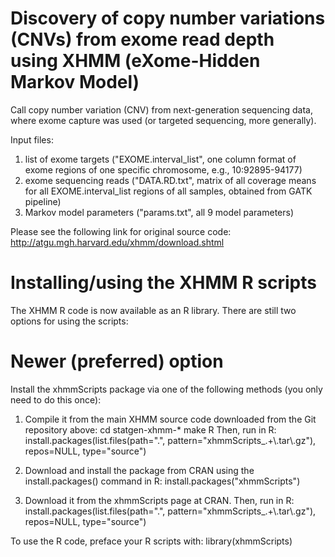 # Discovery of copy number variations (CNVs) from exome read depth using XHMM (eXome-Hidden Markov Model) 

Call copy number variation (CNV) from next-generation sequencing data, where exome capture was used (or targeted sequencing, more generally).

Input files:  

1) list of exome targets ("EXOME.interval_list", one column format of exome regions of one specific chromosome, e.g., 10:92895-94177)
2) exome sequencing reads ("DATA.RD.txt", matrix of all coverage means for all EXOME.interval_list regions of all samples, obtained from GATK pipeline)
3) Markov model parameters ("params.txt", all 9 model parameters)

Please see the following link for original source code: http://atgu.mgh.harvard.edu/xhmm/download.shtml

# Installing/using the XHMM R scripts

The XHMM R code is now available as an R library. There are still two options for using the scripts: 

# Newer (preferred) option

Install the xhmmScripts package via one of the following methods (you only need to do this once):

1) Compile it from the main XHMM source code downloaded from the Git repository above:
cd statgen-xhmm-*
make R
Then, run in R:
install.packages(list.files(path=".", pattern="xhmmScripts_.+\\.tar\\.gz"), repos=NULL, type="source")

2) Download and install the package from CRAN using the install.packages() command in R:
install.packages("xhmmScripts")

3) Download it from the xhmmScripts page at CRAN. Then, run in R:
install.packages(list.files(path=".", pattern="xhmmScripts_.+\\.tar\\.gz"), repos=NULL, type="source")

To use the R code, preface your R scripts with:
library(xhmmScripts)
